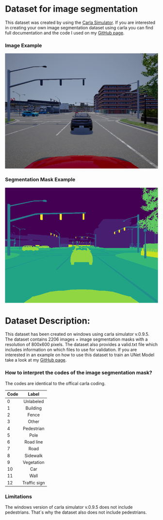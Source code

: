 # Dataset for image segmentation

This dataset was created by using the [Carla Simulator](https://github.com/carla-simulator/carla). 
If you are interested in creating your own image segmentation dataset using carla you can find full documentation and the code I used on my [GitHub page](https://github.com/cpow-89/carla_image_segmentation).

### Image Example

[image1]: https://github.com/cpow-89/carla_image_segmentation_dataset/blob/master/doc_images/example.png "Example image"
![Example image][image1]


### Segmentation Mask Example

[image2]: https://github.com/cpow-89/carla_image_segmentation_dataset/blob/master/doc_images/example_mask.png "Example label"
![Example label][image2]



# Dataset Description:

This dataset has been created on windows using carla simulator v.0.9.5. The dataset contains 2206 images + image segmentation masks with a resolution of 800x600 pixels. The dataset also provides a valid.txt file which includes information on which files to use for validation. If you are interested in an example on how to use this dataset to train an UNet Model take a look at my [GitHub page](https://github.com/cpow-89/carla_image_segmentation).

### How to interpret the codes of the image segmentation mask?

The codes are identical to the offical carla coding.


| Code          | Label         |
| ------------- |:-------------:| 
| 0             | Unlabeled     |
| 1             | Building      | 
| 2             | Fence         | 
| 3             | Other         | 
| 4             | Pedestrian    | 
| 5             | Pole          | 
| 6             | Road line     | 
| 7             | Road          | 
| 8             | Sidewalk      | 
| 9             | Vegetation    | 
| 10            | Car           | 
| 11            | Wall          | 
| 12            | Traffic sign  | 

### Limitations

The windows version of carla simulator v.0.9.5 does not include pedestrians. That´s why the dataset also does not include pedestrians.
